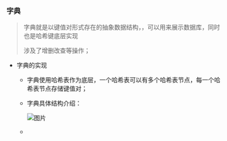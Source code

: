 ### 字典

> 字典就是以键值对形式存在的抽象数据结构，，可以用来展示数据库，同时也是哈希键底层实现
>
> 涉及了增删改查等操作；

* 字典的实现
  * 字典使用哈希表作为底层，一个哈希表可以有多个哈希表节点，每一个哈希表节点存储键值对；

  * 字典具体结构介绍：

    ![图片](https://github.com/havenBoy/notes/raw/master/img/7.png)

  * 